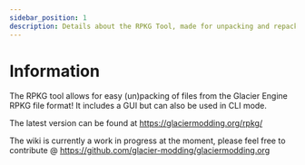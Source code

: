 ```yaml
---
sidebar_position: 1
description: Details about the RPKG Tool, made for unpacking and repacking of Glacier 2 RPKG files.
---
```


# Information

The RPKG tool allows for easy (un)packing of files from the Glacier Engine RPKG file format! It includes a GUI but can also be used in CLI mode.

The latest version can be found at https://glaciermodding.org/rpkg/

The wiki is currently a work in progress at the moment, please feel free to contribute @ https://github.com/glacier-modding/glaciermodding.org
